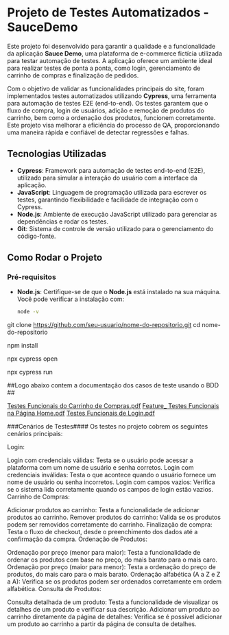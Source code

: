 # Projeto de Testes Automatizados - SauceDemo

Este projeto foi desenvolvido para garantir a qualidade e a funcionalidade da aplicação **Sauce Demo**, uma plataforma de e-commerce fictícia utilizada para testar automação de testes. A aplicação oferece um ambiente ideal para realizar testes de ponta a ponta, como login, gerenciamento de carrinho de compras e finalização de pedidos.

Com o objetivo de validar as funcionalidades principais do site, foram implementados testes automatizados utilizando **Cypress**, uma ferramenta para automação de testes E2E (end-to-end). Os testes garantem que o fluxo de compra, login de usuários, adição e remoção de produtos do carrinho, bem como a ordenação dos produtos, funcionem corretamente. Este projeto visa melhorar a eficiência do processo de QA, proporcionando uma maneira rápida e confiável de detectar regressões e falhas.

## Tecnologias Utilizadas

- **Cypress**: Framework para automação de testes end-to-end (E2E), utilizado para simular a interação do usuário com a interface da aplicação.
- **JavaScript**: Linguagem de programação utilizada para escrever os testes, garantindo flexibilidade e facilidade de integração com o Cypress.
- **Node.js**: Ambiente de execução JavaScript utilizado para gerenciar as dependências e rodar os testes.
- **Git**: Sistema de controle de versão utilizado para o gerenciamento do código-fonte.

## Como Rodar o Projeto

### Pré-requisitos
- **Node.js**: Certifique-se de que o **Node.js** está instalado na sua máquina. Você pode verificar a instalação com:
  ```bash
  node -v

git clone https://github.com/seu-usuario/nome-do-repositorio.git
cd nome-do-repositorio

npm install

npx cypress open

npx cypress run

##Logo abaixo contem a documentação dos casos de teste usando o BDD ##

[Testes Funcionais do Carrinho de Compras.pdf](https://github.com/user-attachments/files/18137665/Testes.Funcionais.do.Carrinho.de.Compras.pdf)
[Feature_ Testes Funcionais na Página Home.pdf](https://github.com/user-attachments/files/18137664/Feature_.Testes.Funcionais.na.Pagina.Home.pdf)
[Testes Funcionais de Login.pdf](https://github.com/user-attachments/files/18137663/Testes.Funcionais.de.Login.pdf)

###Cenários de Testes####
Os testes no projeto cobrem os seguintes cenários principais:

Login:

Login com credenciais válidas: Testa se o usuário pode acessar a plataforma com um nome de usuário e senha corretos.
Login com credenciais inválidas: Testa o que acontece quando o usuário fornece um nome de usuário ou senha incorretos.
Login com campos vazios: Verifica se o sistema lida corretamente quando os campos de login estão vazios.
Carrinho de Compras:

Adicionar produtos ao carrinho: Testa a funcionalidade de adicionar produtos ao carrinho.
Remover produtos do carrinho: Valida se os produtos podem ser removidos corretamente do carrinho.
Finalização de compra: Testa o fluxo de checkout, desde o preenchimento dos dados até a confirmação da compra.
Ordenação de Produtos:

Ordenação por preço (menor para maior): Testa a funcionalidade de ordenar os produtos com base no preço, do mais barato para o mais caro.
Ordenação por preço (maior para menor): Testa a ordenação do preço de produtos, do mais caro para o mais barato.
Ordenação alfabética (A a Z e Z a A): Verifica se os produtos podem ser ordenados corretamente em ordem alfabética.
Consulta de Produtos:

Consulta detalhada de um produto: Testa a funcionalidade de visualizar os detalhes de um produto e verificar sua descrição.
Adicionar um produto ao carrinho diretamente da página de detalhes: Verifica se é possível adicionar um produto ao carrinho a partir da página de consulta de detalhes.
